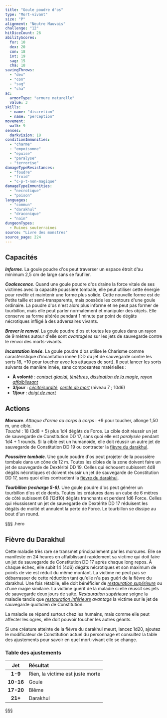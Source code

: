 ```yaml
---
title: "Goule poudre d'os"
type: "Mort-vivant"
size: "P"
alignment: "Neutre Mauvais"
challenge: "12"
hitDiceCount: 26
abilityScores:
  for: 10
  dex: 20
  con: 18
  int: 19
  sag: 15
  cha: 18
savingThrows:
  - "dex"
  - "con"
  - "sag"
  - "cha"
ac:
  armorType: "armure naturelle"
  value: 3
skills:
  - name: "discretion"
  - name: "perception"
movement:
  walk: 9
senses:
  darkvision: 18
conditionImmunities:
  - "charme"
  - "empoisonne"
  - "epuise"
  - "paralyse"
  - "terrorise"
damageTypeResistances:
  - "foudre"
  - "froid"
  - "c-p-t-non-magique"
damageTypeImmunities:
  - "necrotique"
  - "poison"
languages:
  - "commun"
  - "darakhul"
  - "draconique"
  - "nain"
dungeonTypes:
  - Ruines souterraines
source: "Livre des monstres"
source_page: 224
---
```

## Capacités
_**Informe**_. La goule poudre d'os peut traverser un espace étroit d'au minimum 2,5 cm de large sans se faufiler.

_**Coalescence**_. Quand une goule poudre d'os draine la force vitale de ses victimes avec la capacité poussière tombale, elle peut utiliser cette énergie pour revêtir et maintenir une forme plus solide. Cette nouvelle forme est de Petite taille et semi-transparente, mais possède les contours d'une goule ordinaire. La poudre d'os n'est alors plus informe et ne peut pas former de tourbillon, mais elle peut parler normalement et manipuler des objets. Elle conserve sa forme altérée pendant 1 minute par point de dégâts nécrotiques infligé à des adversaires vivants.

_**Braver le renvoi**_. La goule poudre d'os et toutes les goules dans un rayon de 9 mètres autour d'elle sont _avantagées_ sur les jets de sauvegarde contre le renvoi des morts-vivants.

_**Incantation innée**_. La goule poudre d'os utilise le Charisme comme caractéristique d'incantation innée (DD du jet de sauvegarde contre les sorts 18, +10 pour toucher avec les attaques de sort). Il peut lancer les sorts suivants de manière innée, sans composantes matérielles :
* **À volonté** : [_contact glacial_](/grimoire/contact-glacial/), [_ténèbres_](/grimoire/tenebres/), [_dissipation de la magie_](/grimoire/dissipation-de-la-magie/), [_rayon affaiblissant_](/grimoire/rayon-affaiblissant/)
* **3/jour** : [_cécité/surdité_](/grimoire/cecite-surdite/), [_cercle de mort_](/grimoire/cercle-de-mort/) (niveau 7 ; 10d6)
* **1/jour** : [_doigt de mort_](/grimoire/doigt-de-mort/)

## Actions
_**Morsure**_. _Attaque d'arme au corps à corps_ : +9 pour toucher, allonge 1,50 m, une cible.  
_Touché_ : 18 (3d8 + 5) plus 1d4 dégâts de Force. La cible doit réussir un jet de sauvegarde de Constitution DD 17, sans quoi elle est _paralysée_ pendant 1d4 + 1 rounds. Si la cible est un humanoïde, elle doit réussir un autre jet de sauvegarde de Constitution DD 19 ou contracter la [fièvre du darakhul](#fievre-du-darakhul).

_**Poussière tombale**_. Une goule poudre d'os peut projeter de la poussière tombale dans un cône de 12 m. Toutes les cibles de la zone doivent faire un jet de sauvegarde de Dextérité DD 19. Celles qui échouent subissent 4d8 dégâts nécrotiques et doivent réussir un jet de sauvegarde de Constitution DD 17, sans quoi elles contractent la [fièvre du darakhul](#fievre-du-darakhul).

_**Tourbillon (recharge 5-6)**_. Une goule poudre d'os peut générer un tourbillon d'os et de dents. Toutes les créatures dans un cube de 6 mètres de côté subissent 66 (12d10) dégâts tranchants et perdent 1d6 Force. Celles qui réussissent un jet de sauvegarde de Dextérité DD 17 réduisent les dégâts de moitié et annulent la perte de Force. Le tourbillon se dissipe au bout d'un round.

§§§ .hero
## Fièvre du Darakhul
Cette maladie très rare se transmet principalement par les morsures. Elle se manifeste en 24 heures en affaiblissant rapidement sa victime qui doit faire un jet de sauvegarde de Constitution DD 17 après chaque long repos. À chaque échec, elle subit 14 (4d6) dégâts nécrotiques et son maximum de points de vie est réduit du même montant. La victime ne peut pas se débarrasser de cette réduction tant qu'elle n'a pas guéri de la fièvre du darakhul. Une fois rétablie, elle doit bénéficier de [_restauration supérieure_](/grimoire/restauration-superieure/) ou d'une magie similaire. La victime guérit de la maladie si elle réussit ses jets de sauvegarde deux jours de suite. [_Restauration supérieure_](/grimoire/restauration-superieure/) soigne la maladie tandis que [_restauration inférieure_](/grimoire/restauration-inferieure/) _avantage_ la victime sur le jet de sauvegarde quotidien de Constitution.

La maladie se répand surtout chez les humains, mais comme elle peut affecter les ogres, elle doit pouvoir toucher les autres géants.

Si une créature atteinte de la fièvre du darakhul meurt, lancez 1d20, ajoutez le modificateur de Constitution actuel du personnage et consultez la table des ajustements pour savoir en quel mort-vivant elle se change.
### Table des ajustements
|**Jet**|**Résultat**|
|:-:|:-|
|**1-9**|Rien, la victime est juste morte|
|**10-16**|Goule|
|**17-20**|Blême|
|**21+**|Darakhul|
§§§
